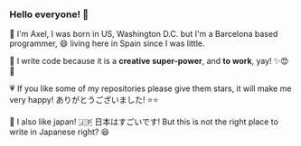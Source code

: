 ### Hello everyone! 👋

:round_pushpin: I'm Axel, I was born in US, Washington D.C. but I'm a Barcelona based programmer, :smile: living here in Spain since I was little.

:floppy_disk: I write code because it is a **creative super-power**, and **to work**, yay! ✨:heart_eyes:    :bug:

:heartpulse: If you like some of my repositories please give them stars, it will make me very happy! ありがとうございました! :star::star:

:tokyo_tower: I also like japan! :jp: 日本はすごいです! But this is not the right place to write in Japanese right? :laughing:
